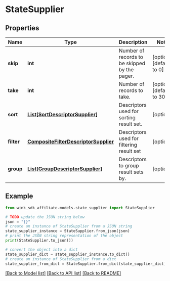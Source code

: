 # StateSupplier


## Properties

Name | Type | Description | Notes
------------ | ------------- | ------------- | -------------
**skip** | **int** | Number of records to be skipped by the pager. | [optional] [default to 0]
**take** | **int** | Number of records to take. | [optional] [default to 30]
**sort** | [**List[SortDescriptorSupplier]**](SortDescriptorSupplier.md) | Descriptors used for sorting result set. | [optional] 
**filter** | [**CompositeFilterDescriptorSupplier**](CompositeFilterDescriptorSupplier.md) | Descriptors used for filtering result set | [optional] 
**group** | [**List[GroupDescriptorSupplier]**](GroupDescriptorSupplier.md) | Descriptors to group result sets by. | [optional] 

## Example

```python
from wink_sdk_affiliate.models.state_supplier import StateSupplier

# TODO update the JSON string below
json = "{}"
# create an instance of StateSupplier from a JSON string
state_supplier_instance = StateSupplier.from_json(json)
# print the JSON string representation of the object
print(StateSupplier.to_json())

# convert the object into a dict
state_supplier_dict = state_supplier_instance.to_dict()
# create an instance of StateSupplier from a dict
state_supplier_from_dict = StateSupplier.from_dict(state_supplier_dict)
```
[[Back to Model list]](../README.md#documentation-for-models) [[Back to API list]](../README.md#documentation-for-api-endpoints) [[Back to README]](../README.md)


